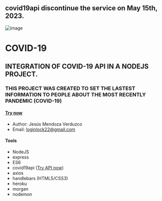 ## covid19api discontinue the service on May 15th, 2023.
![image](https://github.com/Chucky22Mendoza/COVID-19/assets/30959724/f0b7f08a-171a-4576-8d3d-5efe7e8d5ae7)

# COVID-19
## INTEGRATION OF COVID-19 API IN A NODEJS PROJECT. 
### THIS PROJECT WAS CREATED TO SET THE LASTEST INFORMATION TO PEOPLE ABOUT THE MOST RECENTLY PANDEMIC (COVID-19)

#### <a href="https://covid-19-freeinfo.herokuapp.com/">Try now</a>

* Author: Jesús Mendoza Verduzco
* Email: loginlock22@gmail.com

#### Tools
* NodeJS
* express
* ES6
* covid19api (<a href="https://covid19api.com/">Try API now</a>)
* axios
* handlebars (HTML5/CSS3)
* heroku
* morgan
* nodemon
